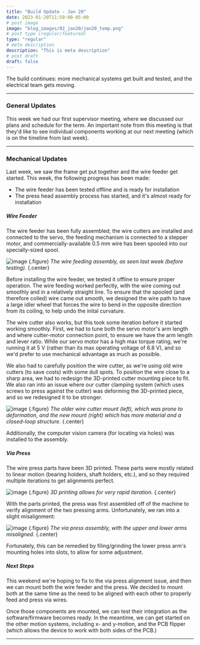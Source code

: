 ```yaml
---
title: "Build Update - Jan 20"
date: 2023-01-20T11:59:00-05:00
# post image
image: "blog_images/02_jan20/jan20_temp.png"
# post type (regular/featured)
type: "regular"
# meta description
description: "This is meta description"
# post draft
draft: false
---
```


The build continues: more mechanical systems get built and tested, and the electrical team gets moving.

<hr>

### General Updates

This week we had our first supervisor meeting, where we discussed our plans and schedule for the term. An important note from this meeting is that they'd like to see individual components working at our next meeting (which is on the timeline from last week).

<hr>

### Mechanical Updates

Last week, we saw the frame get put together and the wire feeder get started. This week, the following progress has been made:

* The wire feeder has been tested offline and is ready for installation
* The press head assembly process has started, and it's almost ready for installation

##### Wire Feeder

The wire feeder has been fully assembled; the wire cutters are installed and connected to the servo, the feeding mechanism is connected to a stepper motor, and commercially-available 0.5 mm wire has been spooled into our specially-sized spool.

![image](../../blog_images/02_jan20/wfh_assy_v2.jpg)
{.figure}
_The wire feeding assembly, as seen last week (before testing)._
{.center}

Before installing the wire feeder, we tested it offline to ensure proper operation. The wire feeding worked perfectly, with the wire coming out smoothly and in a relatively straight line. To ensure that the spooled (and therefore coiled) wire came out smooth, we designed the wire path to have a large idler wheel that forces the wire to bend in the opposite direction from its coiling, to help undo the inital curvature.

The wire cutter also works, but this took some iteration before it started working smoothly. First, we had to tune both the servo motor's arm length and where cutter-motor connection point, to ensure we have the arm length and lever ratio. While our servo motor has a high max torque rating, we're running it at 5 V (rather than its max operating voltage of 6.8 V), and so we'd prefer to use mechanical advantage as much as possible.

We also had to carefully position the wire cutter, as we're using old wire cutters (to save costs) with some dull spots. To position the wire close to a sharp area, we had to redesign the 3D-printed cutter mounting piece to fit. We also ran into an issue where our cutter clamping system (which uses screws to press against the cutter) was deforming the 3D-printed piece, and so we redesigned it to be stronger.

![image](../../blog_images/02_jan20/new_cad.jpg)
{.figure}
_The older wire cutter mount (left), which was prone to deformation, and the new mount (right) which has more material and a closed-loop structure._
{.center}

Additionally, the computer vision camera (for locating via holes) was installed to the assembly.

##### Via Press

The wire press parts have been 3D printed. These parts were mostly related to linear motion (bearing holders, shaft holders, etc.), and so they required multiple iterations to get alignments perfect.

![image](../../blog_images/02_jan20/3d_parts.jpg)
{.figure}
_3D printing allows for very rapid iteration._
{.center}

With the parts printed, the press was first assembled off of the machine to verify alignment of the two pressing arms. Unfortunately, we ran into a slight misalignment:

![image](../../blog_images/02_jan20/press_misalignment.jpg)
{.figure}
_The via press assembly, with the upper and lower arms misaligned._
{.center}

Fortunately, this can be remedied by filing/grinding the lower press arm's mounting holes into slots, to allow for some adjustment.

##### Next Steps

This weekend we're hoping to fix to the via press alignment issue, and then we can mount both the wire feeder and the press. We decided to mount both at the same time as the need to be aligned with each other to properly feed and press via wires.

Once those components are mounted, we can test their integration as the software/firmware becomes ready. In the meantime, we can get started on the other motion systems, including x- and y-motion, and the PCB flipper (which allows the device to work with both sides of the PCB.)

<hr>

<!--
### Software/Firmware Updates

<hr>

### Electrical Updates

<hr>
-->